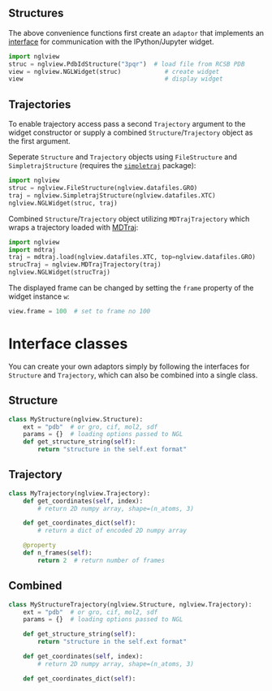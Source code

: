 Structures
----------

The above convenience functions first create an `adaptor` that implements an [interface](interface_classes) for communication with the IPython/Jupyter widget.

```Python
import nglview
struc = nglview.PdbIdStructure("3pqr")  # load file from RCSB PDB
view = nglview.NGLWidget(struc)            # create widget
view                                       # display widget
```


Trajectories
------------

To enable trajectory access pass a second `Trajectory` argument to the widget
constructor or supply a combined `Structure`/`Trajectory` object as the first
argument.

Seperate `Structure` and `Trajectory` objects using `FileStructure` and
`SimpletrajStructure` (requires the [`simpletraj`](https://github.com/arose/simpletraj)
package):

```Python
import nglview
struc = nglview.FileStructure(nglview.datafiles.GRO)
traj = nglview.SimpletrajStructure(nglview.datafiles.XTC)
nglview.NGLWidget(struc, traj)
```

Combined `Structure`/`Trajectory` object utilizing `MDTrajTrajectory` which
wraps a trajectory loaded with [MDTraj](http://mdtraj.org/):

```Python
import nglview
import mdtraj
traj = mdtraj.load(nglview.datafiles.XTC, top=nglview.datafiles.GRO)
strucTraj = nglview.MDTrajTrajectory(traj)
nglview.NGLWidget(strucTraj)
```

The displayed frame can be changed by setting the `frame` property of the
widget instance `w`:

```Python
view.frame = 100  # set to frame no 100
```


Interface classes
=================

You can create your own adaptors simply by following the interfaces for `Structure` and `Trajectory`, which can also be combined into a single class.


Structure
---------

```Python
class MyStructure(nglview.Structure):
    ext = "pdb"  # or gro, cif, mol2, sdf
    params = {}  # loading options passed to NGL
    def get_structure_string(self):
        return "structure in the self.ext format"
```


Trajectory
----------

```Python
class MyTrajectory(nglview.Trajectory):
    def get_coordinates(self, index):
        # return 2D numpy array, shape=(n_atoms, 3)

    def get_coordinates_dict(self):
        # return a dict of encoded 2D numpy array

    @property
    def n_frames(self):
        return 2  # return number of frames
```


Combined
--------

```Python
class MyStructureTrajectory(nglview.Structure, nglview.Trajectory):
    ext = "pdb"  # or gro, cif, mol2, sdf
    params = {}  # loading options passed to NGL

    def get_structure_string(self):
        return "structure in the self.ext format"

    def get_coordinates(self, index):
        # return 2D numpy array, shape=(n_atoms, 3)

    def get_coordinates_dict(self):
